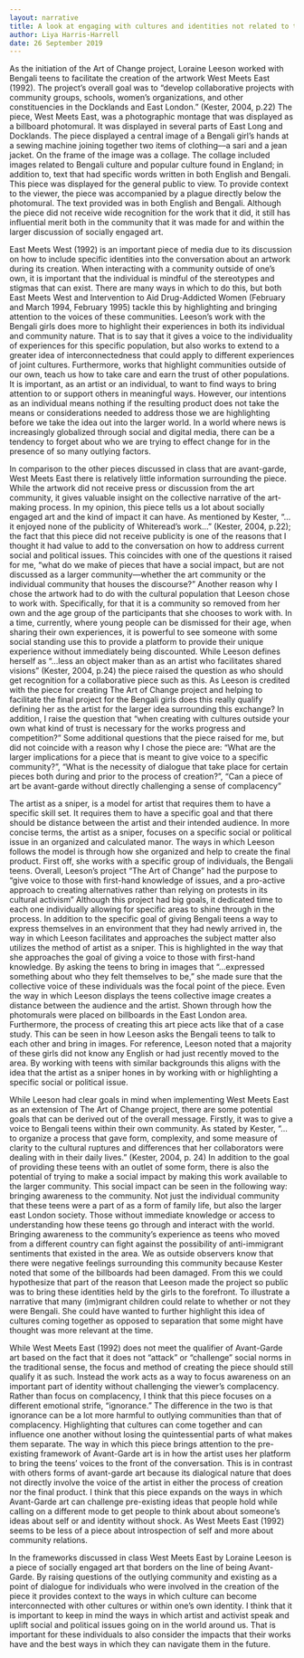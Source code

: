 ```yaml
---
layout: narrative
title: A look at engaging with cultures and identities not related to the artist sense of self
author: Liya Harris-Harrell
date: 26 September 2019
---
```


As the initiation of the Art of Change project, Loraine Leeson worked with Bengali teens to facilitate the creation of the artwork West Meets East (1992). The project’s overall goal was to “develop collaborative projects with community groups, schools, women’s organizations, and other constituencies in the Docklands and East London.” (Kester, 2004, p.22) The piece, West Meets East, was a photographic montage that was displayed as a billboard photomural. It was displayed in several parts of East Long and Docklands. The piece displayed a central image of a Bengali girl’s hands at a sewing machine joining together two items of clothing––a sari and a jean jacket. On the frame of the image was a collage. The collage included images related to Bengali culture and popular culture found in England; in addition to, text that had specific words written in both English and Bengali. This piece was displayed for the general public to view. To provide context to the viewer, the piece was accompanied by a plague directly below the photomural. The text provided was in both English and Bengali. Although the piece did not receive wide recognition for the work that it did, it still has influential merit both in the community that it was made for and within the larger discussion of socially engaged art.

East Meets West (1992) is an important piece of media due to its discussion on how to include specific identities into the conversation about an artwork during its creation. When interacting with a community outside of one’s own, it is important that the individual is mindful of the stereotypes and stigmas that can exist. There are many ways in which to do this, but both East Meets West and Intervention to Aid Drug-Addicted Women (February and March 1994, February 1995) tackle this by highlighting and bringing attention to the voices of these communities. Leeson’s work with the Bengali girls does more to highlight their experiences in both its individual and community nature. That is to say that it gives a voice to the individuality of experiences for this specific population, but also works to extend to a greater idea of interconnectedness that could apply to different experiences of joint cultures. Furthermore, works that highlight communities outside of our own, teach us how to take care and earn the trust of other populations. It is important, as an artist or an individual, to want to find ways to bring attention to or support others in meaningful ways. However, our intentions as an individual means nothing if the resulting product does not take the means or considerations needed to address those we are highlighting before we take the idea out into the larger world. In a world where news is increasingly globalized through social and digital media, there can be a tendency to forget about who we are trying to effect change for in the presence of so many outlying factors.

In comparison to the other pieces discussed in class that are avant-garde, West Meets East there is relatively little information surrounding the piece. While the artwork did not receive press or discussion from the art community, it gives valuable insight on the collective narrative of the art-making process. In my opinion, this piece tells us a lot about socially engaged art and the kind of impact it can have. As mentioned by Kester, “…it enjoyed none of the publicity of Whiteread’s work…” (Kester, 2004, p.22); the fact that this piece did not receive publicity is one of the reasons that I thought it had value to add to the conversation on how to address current social and political issues. This coincides with one of the questions it raised for me, “what do we make of pieces that have a social impact, but are not discussed as a larger community—whether the art community or the individual community that houses the discourse?”  Another reason why I chose the artwork had to do with the cultural population that Leeson chose to work with. Specifically, for that it is a community so removed from her own and the age group of the participants that she chooses to work with. In a time, currently, where young people can be dismissed for their age, when sharing their own experiences, it is powerful to see someone with some social standing use this to provide a platform to provide their unique experience without immediately being discounted. While Leeson defines herself as “…less an object maker than as an artist who facilitates shared visions” (Kester, 2004, p.24) the piece raised the question as who should get recognition for a collaborative piece such as this. As Leeson is credited with the piece for creating The Art of Change project and helping to facilitate the final project for the Bengali girls does this really qualify defining her as the artist for the larger idea surrounding this exchange? In addition, I raise the question that “when creating with cultures outside your own what kind of trust is necessary for the works progress and competition?”   Some additional questions that the piece raised for me, but did not coincide with a reason why I chose the piece are: “What are the larger implications for a piece that is meant to give voice to a specific community?”, “What is the necessity of dialogue that take place for certain pieces both during and prior to the process of creation?”, “Can a piece of art be avant-garde without directly challenging a sense of complacency”

The artist as a sniper, is a model for artist that requires them to have a specific skill set. It requires them to have a specific goal and that there should be distance between the artist and their intended audience. In more concise terms, the artist as a sniper, focuses on a specific social or political issue in an organized and calculated manor. The ways in which Leeson follows the model is through how she organized and help to create the final product. First off, she works with a specific group of individuals, the Bengali teens. Overall, Leeson’s project “The Art of Change” had the purpose to “give voice to those with first-hand knowledge of issues, and a pro-active approach to creating alternatives rather than relying on protests in its cultural activism” Although this project had big goals, it dedicated time to each one individually allowing for specific areas to shine through in the process. In addition to the specific goal of giving Bengali teens a way to express themselves in an environment that they had newly arrived in, the way in which Leeson facilitates and approaches the subject matter also utilizes the method of artist as a sniper. This is highlighted in the way that she approaches the goal of giving a voice to those with first-hand knowledge. By asking the teens to bring in images that “…expressed something about who they felt themselves to be,” she made sure that the collective voice of these individuals was the focal point of the piece. Even the way in which Leeson displays the teens collective image creates a distance between the audience and the artist. Shown through how the photomurals were placed on billboards in the East London area. Furthermore, the process of creating this art piece acts like that of a case study. This can be seen in how Leeson asks the Bengali teens to talk to each other and bring in images. For reference, Leeson noted that a majority of these girls did not know any English or had just recently moved to the area. By working with teens with similar backgrounds this aligns with the idea that the artist as a sniper hones in by working with or highlighting a specific social or political issue.

While Leeson had clear goals in mind when implementing West Meets East as an extension of The Art of Change project, there are some potential goals that can be derived out of the overall message. Firstly, it was to give a voice to Bengali teens within their own community. As stated by Kester, “…to organize a process that gave form, complexity, and some measure of clarity to the cultural ruptures and differences that her collaborators were dealing with in their daily lives.” (Kester, 2004, p. 24)  In addition to the goal of providing these teens with an outlet of some form, there is also the potential of trying to make a social impact by making  this work available to the larger community. This social impact can be seen in the following way: bringing awareness to the community. Not just the individual community that these teens were a part of as a form of family life, but also the larger east London society. Those without immediate knowledge or access to understanding how these teens go through and interact with the world. Bringing awareness to the community’s experience as teens who moved from a different country can fight against the possibility of anti-immigrant sentiments that existed in the area. We as outside observers know that there were negative feelings surrounding this community because Kester noted that some of the billboards had been damaged. From this we could hypothesize that part of the reason that Leeson made the project so public was to bring these identities held by the girls to the forefront. To illustrate a narrative that many (im)migrant children could relate to whether or not they were Bengali. She could have wanted to further highlight this idea of cultures coming together as opposed to separation that some might have thought was more relevant at the time.

While West Meets East (1992) does not meet the qualifier of Avant-Garde art based on the fact that it does not “attack” or “challenge” social norms in the traditional sense, the focus and method of creating the piece should still qualify it as such. Instead the work acts as a way to focus awareness on an important part of identity without challenging the viewer’s complacency. Rather than focus on complacency, I think that this piece focuses on a different emotional strife, “ignorance.” The difference in the two is that ignorance can be a lot more harmful to outlying communities than that of complacency. Highlighting that cultures can come together and can influence one another without losing the quintessential parts of what makes them separate.  The way in which this piece brings attention to the pre-existing framework of Avant-Garde art is in how the artist uses her platform to bring the teens’ voices to the front of the conversation. This is in contrast with others forms of avant-garde art because its dialogical nature that does not directly involve the voice of the artist in either the process of creation nor the final product. I think that this piece expands on the ways in which Avant-Garde art can challenge pre-existing ideas that people hold while calling on a different mode to get people to think about about someone’s ideas about self or and identity without shock. As West Meets East (1992) seems to be less of a piece about introspection of self and more about community relations.

In the frameworks discussed in class West Meets East by Loraine Leeson is a piece of socially engaged art that borders on the line of being Avant-Garde. By raising questions of the outlying community and existing as a point of dialogue for individuals who were involved in the creation of the piece it provides context to the ways in which culture can become interconnected with other cultures or within one’s own identity. I think that it is important to keep in mind the ways in which artist and activist speak and uplift social and political issues going on in the world around us. That is important for these individuals to also consider the impacts that their works have and the best ways in which they can navigate them in the future.
